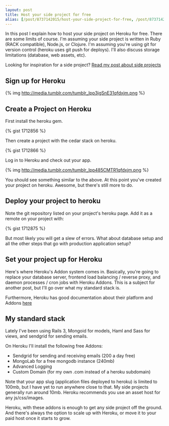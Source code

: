 ```yaml
---
layout: post
title: Host your side project for free
alias: [/post/8737142015/host-your-side-project-for-free, /post/8737142015]
---
```


In this post I explain how to host your side project on Heroku for free. There are some limits of course. I'm assuming your side project is written in Ruby (RACK compatible), Node.js, or Clojure. I'm assuming you're using git for version control (heroku uses git push for deploys). I'll also discuss storage limitations (database, web assets, etc).

Looking for inspiration for a side project? [Read my post about side projects](http://rawsyntax.com/post/5982784556/importance-of-side-projects)

## Sign up for Heroku

{% img http://media.tumblr.com/tumblr_lpp3jgSnE31qfdxjm.png %}

## Create a Project on Heroku

First install the heroku gem.

{% gist 1712856 %}

Then create a project with the cedar stack on heroku.

{% gist 1712866 %}

Log in to Heroku and check out your app.

{% img http://media.tumblr.com/tumblr_lpp485CMTR1qfdxjm.png %}

You should see something similar to the above. At this point you've created your project on heroku. Awesome, but there's still more to do.

## Deploy your project to heroku

Note the git repository listed on your project's heroku page. Add it as a remote on your project with:

{% gist 1712875 %}

But most likely you will get a slew of errors. What about database setup and all the other steps that go with production application setup?

## Set your project up for Heroku

Here's where Heroku's Addon system comes in. Basically, you're going to replace your database server, frontend load balancing / reverse proxy, and daemon processes / cron jobs with Heroku Addons. This is a subject for another post, but I'll go over what my standard stack is.

Furthermore, Heroku has good documentation about their platform and Addons [here](http://devcenter.heroku.com/)

## My standard stack

Lately I've been using Rails 3, Mongoid for models, Haml and Sass for views, and sendgrid for sending emails.

On Heroku I'll install the following free Addons:

* Sendgrid for sending and receiving emails (200 a day free)
* MongoLab for a free mongodb instance (240mb)
* Advanced Logging
* Custom Domain (for my own .com instead of a heroku subdomain)

Note that your app slug (application files deployed to heroku) is limited to 100mb, but I have yet to run anywhere close to that. My side projects generally run around 10mb. Heroku recommends you use an asset host for any js/css/images.

Heroku, with these addons is enough to get any side project off the ground. And there's always the option to scale up with Heroku, or move it to your  paid host once it starts to grow.
